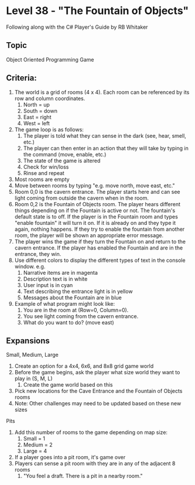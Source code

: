 # Level 38 - "The Fountain of Objects"
Following along with the C# Player's Guide by RB Whitaker
## Topic
Object Oriented Programming Game
## Criteria:
1. The world is a grid of rooms (4 x 4). Each room can be referenced by its row and column coordinates.
   1. North = up
   2. South = down
   3. East = right
   4. West = left
2. The game loop is as follows:
   1. The player is told what they can sense in the dark (see, hear, smell, etc.) 
   2. The player can then enter in an action that they will take  by typing in the command (move, enable, etc.)
   3. The state of the game is altered
   4. Check for win/loss
   5. Rinse and repeat
3. Most rooms are empty
4. Move between rooms by typing "e.g. move north, move east, etc."
5. Room 0,0 is the cavern entrance. The player starts here and can see light coming from outside the cavern when in the room.
6. Room 0,2 is the Fountain of Objects room. The player hears different things depending on if the Fountain is active or not. The fountain's default state is to off. If the player is in the Fountain room and types "enable fountain" it will turn it on. If it is already on and they type it again, nothing happens. If they try to enable the fountain from another room, the player will be shown an appropriate error message.
7. The player wins the game if they turn the Fountain on and return to the cavern entrance. If the player has enabled the Fountain and are in the entrance, they win.
8. Use different colors to display the different types of text in the console window. e.g. 
   1. Narrative items are in magenta
   2. Description text is in white
   3. User input is in cyan
   4. Text describing the entrance light is in yellow
   5. Messages about the Fountain are in blue
9. Example of what program might look like:
   1. You are in the room at (Row=0, Column=0).
   2. You see light coming from the cavern entrance.
   3. What do you want to do? (move east)

## Expansions
Small, Medium, Large
1. Create an option for a 4x4, 6x6, and 8x8 grid game world
2. Before the game begins, ask the player what size world they want to play in (S, M, L)
   1. Create the game world based on this
3. Pick new locations for the Cave Entrance and the Fountain of Objects rooms
4. Note: Other challenges may need to be updated based on these new sizes

Pits
1. Add this number of rooms to the game depending on map size:
   1. Small = 1
   2. Medium = 2
   3. Large = 4
2. If a player goes into a pit room, it's game over
3. Players can sense a pit room with they are in any of the adjacent 8 rooms
   1. "You feel a draft. There is a pit in a nearby room."